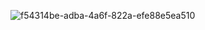 ![f54314be-adba-4a6f-822a-efe88e5ea510](https://user-images.githubusercontent.com/96500247/158026855-a37b5908-8cce-4124-8ac8-d99469275606.gif)
